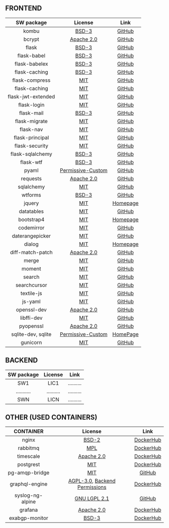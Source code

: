 ## FRONTEND

| SW package  |  License   | Link       |
| :---------: | :--------: | :--------: |
| kombu | [BSD-3](https://github.com/celery/kombu/blob/master/LICENSE) | [GitHub](https://github.com/celery/kombu) |
| bcrypt | [Apache 2.0](https://github.com/pyca/bcrypt/blob/master/LICENSE) | [GitHub](https://github.com/pyca/bcrypt/) |
| flask | [BSD-3](https://github.com/pallets/flask/blob/master/LICENSE) | [GitHub](https://github.com/pallets/flask) |
| flask-babel | [BSD-3](https://github.com/python-babel/flask-babel/blob/master/LICENSE) | [GitHub](https://github.com/python-babel/flask-babel) |
| flask-babelex | [BSD-3](https://github.com/mrjoes/flask-babelex/blob/master/LICENSE) | [GitHub](https://github.com/mrjoes/flask-babelex) |
| flask-caching | [BSD-3](https://github.com/sh4nks/flask-caching/blob/master/LICENSE) | [GitHub](https://github.com/sh4nks/flask-caching) |
| flask-compress | [MIT](https://github.com/jmcarp/flask-compress/blob/master/LICENSE) | [GitHub](https://github.com/jmcarp/flask-compress) |
| flask-caching | [MIT](https://github.com/ThaWeatherman/flask-hashing/blob/master/LICENSE.txt) | [GitHub](https://github.com/ThaWeatherman/flask-hashing) |
| flask-jwt-extended | [MIT](https://github.com/vimalloc/flask-jwt-extended/blob/master/LICENSE) | [GitHub](https://github.com/vimalloc/flask-jwt-extended) |
| flask-login | [MIT](https://github.com/maxcountryman/flask-login/blob/master/LICENSE) | [GitHub](https://github.com/maxcountryman/flask-login) |
| flask-mail | [BSD-3](https://github.com/mattupstate/flask-mail/blob/master/LICENSE) | [GitHub](https://github.com/mattupstate/flask-mail) |
| flask-migrate | [MIT](https://github.com/miguelgrinberg/Flask-Migrate/blob/master/LICENSE) | [GitHub](https://github.com/miguelgrinberg/Flask-Migrate) |
| flask-nav | [MIT](https://github.com/mbr/flask-nav/blob/master/LICENSE) | [GitHub](https://github.com/mbr/flask-nav) |
| flask-principal | [MIT](https://github.com/mattupstate/flask-principal/blob/master/LICENSE) | [GitHub](https://github.com/mattupstate/flask-principal) |
| flask-security | [MIT](https://github.com/mattupstate/flask-security/blob/develop/LICENSE) | [GitHub](https://github.com/mattupstate/flask-security) |
| flask-sqlalchemy | [BSD-3](https://github.com/mitsuhiko/flask-sqlalchemy/blob/master/LICENSE) | [GitHub](https://github.com/mitsuhiko/flask-sqlalchemy) |
| flask-wtf | [BSD-3](https://github.com/lepture/flask-wtf/blob/master/LICENSE) | [GitHub](https://github.com/lepture/flask-wtf) |
| pyaml | [Permissive-Custom](https://github.com/mk-fg/pretty-yaml/blob/master/COPYING) | [GitHub](https://github.com/mk-fg/pretty-yaml) |
| requests | [Apache 2.0](https://github.com/requests/requests/blob/master/LICENSE) | [GitHub](https://github.com/requests/requests) |
| sqlalchemy | [MIT](https://github.com/sqlalchemy/sqlalchemy/blob/master/LICENSE) | [GitHub](https://github.com/sqlalchemy/sqlalchemy) |
| wtforms | [BSD-3](https://github.com/wtforms/wtforms/blob/master/LICENSE.rst) | [GitHub](https://github.com/wtforms/wtforms) |
| jquery | [MIT](https://tldrlegal.com/license/mit-license) | [Homepage](https://jquery.org/) |
| datatables | [MIT](https://github.com/DataTables/DataTables/blob/master/license.txt) | [GitHub](https://github.com/DataTables/DataTables) |
| bootstrap4 | [MIT](https://getbootstrap.com/docs/4.0/about/license/) | [Homepage](https://getbootstrap.com/) |
| codemirror | [MIT](https://github.com/codemirror/CodeMirror/blob/master/LICENSE) | [GitHub](https://github.com/codemirror/CodeMirror) |
| daterangepicker | [MIT](https://github.com/dangrossman/daterangepicker) | [GitHub](https://github.com/dangrossman/daterangepicker) |
| dialog | [MIT](https://tldrlegal.com/license/mit-license) | [Homepage](https://jqueryui.com/dialog/) |
| diff-match-patch | [Apache 2.0](https://github.com/google/diff-match-patch/blob/master/LICENSE) | [GitHub](https://github.com/google/diff-match-patch) |
| merge | [MIT](https://github.com/yeikos/js.merge/blob/master/LICENSE) | [GitHub](https://github.com/yeikos/js.merge) |
| moment | [MIT](https://github.com/moment/moment/blob/develop/LICENSE) | [GitHub](https://github.com/moment/moment/) |
| search | [MIT](https://github.com/codemirror/CodeMirror/blob/master/LICENSE) | [GitHub](https://github.com/codemirror/CodeMirror/tree/master/addon/search) |
| searchcursor | [MIT](https://github.com/codemirror/CodeMirror/blob/master/LICENSE) | [GitHub](https://github.com/codemirror/CodeMirror/tree/master/addon/search) |
| textile-js | [MIT](https://github.com/borgar/textile-js/blob/master/LICENSE) | [GitHub](https://github.com/borgar/textile-js) |
| js-yaml | [MIT](https://github.com/nodeca/js-yaml) | [GitHub](https://github.com/nodeca/js-yaml) |
| openssl-dev | [Apache 2.0](https://github.com/openssl/openssl/blob/master/LICENSE) | [GitHub](https://github.com/openssl/openssl) |
| libffi-dev | [MIT](https://github.com/libffi/libffi/blob/master/LICENSE) | [GitHub](https://github.com/libffi/libffi) |
| pyopenssl | [Apache 2.0](https://github.com/pyca/pyopenssl/blob/master/LICENSE) | [GitHub](https://github.com/pyca/pyopenssl) |
| sqlite-dev, sqlite | [Permissive-Custom](https://www.sqlite.org/copyright.html) | [HomePage](https://www.sqlite.org/index.html) |
| gunicorn | [MIT](https://github.com/benoitc/gunicorn/blob/master/LICENSE) | [GitHub](https://github.com/benoitc/gunicorn) |

## BACKEND

| SW package  |  License   | Link       |
| :---------: | :--------: | :--------: |
| SW1         | LIC1       | .......... |
| ........... | .......... | .......... |
| SWN         | LICN       | .......... |

## OTHER (USED CONTAINERS)

| CONTAINER  |  License   | Link       |
| :---------: | :--------: | :--------: |
| nginx | [BSD-2](http://nginx.org/LICENSE) | [DockerHub](https://hub.docker.com/_/nginx/) |
| rabbitmq | [MPL](https://www.rabbitmq.com/mpl.html) | [DockerHub](https://hub.docker.com/_/rabbitmq/) |
| timescale | [Apache 2.0](https://github.com/timescale/timescaledb-docker/blob/master/LICENSE) | [DockerHub](https://hub.docker.com/r/timescale/timescaledb/) |
| postgrest | [MIT](https://github.com/PostgREST/postgrest/blob/master/LICENSE) | [DockerHub](https://hub.docker.com/r/postgrest/postgrest/) |
| pg-amqp-bridge | [MIT](https://github.com/subzerocloud/pg-amqp-bridge/blob/master/LICENSE.txt) | [GitHub](https://github.com/subzerocloud/pg-amqp-bridge) |
| graphql-engine | [AGPL-3.0](https://github.com/hasura/graphql-engine/blob/master/LICENSE), [Backend Permissions](https://github.com/hasura/graphql-engine/wiki/License-Explained) | [DockerHub](https://hub.docker.com/r/hasura/graphql-engine/) |
| syslog-ng-alpine | [GNU LGPL 2.1](https://github.com/balabit/syslog-ng-docker/blob/master/LICENSE) | [GitHub](https://github.com/mumblepins-docker/syslog-ng-alpine) |
| grafana | [Apache 2.0](https://github.com/grafana/grafana/blob/master/LICENSE.md) | [DockerHub](https://hub.docker.com/r/grafana/grafana/) |
| exabgp-monitor | [BSD-3](https://github.com/Exa-Networks/exabgp/blob/master/COPYRIGHT) | [DockerHub](https://hub.docker.com/r/mavromat/exabgp-monitor/) |
